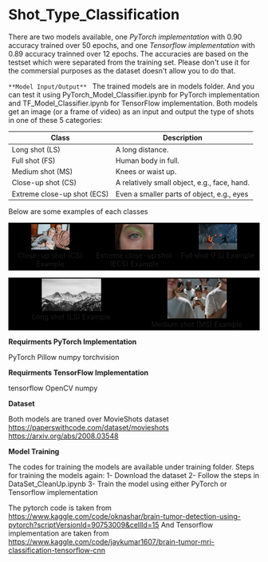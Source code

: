 # Shot_Type_Classification

There are two models available, one _PyTorch implementation_ with 0.90 accuracy trained over 50 epochs, and one _Tensorflow implementation_ with 0.89 accuracy trainned over 12 epochs. The accuracies are based on the testset which were separated from the training set.
Please don't use it for the commersial purposes as the dataset doesn't allow you to do that.


`**Model Input/Output**
`
The trained models are in models folder. And you can test it using PyTorch_Model_Classifier.ipynb for PyTorch implementation and TF_Model_Classifier.ipynb for TensorFlow implementation.
Both models get an image (or a frame of video) as an input and output the type of shots in one of these 5 categories:

| Class                        | Description                                   |
|------------------------------|-----------------------------------------------|
| Long shot (LS)               | A long distance.                              |
| Full shot (FS)               | Human body in full.                           | 
| Medium shot (MS)             | Knees or waist up.                            |
| Close-up shot (CS)           | A relatively small object, e.g., face, hand.  |
| Extreme close-up shot (ECS)  | Even a smaller parts of object, e.g., eyes    |


Below are some examples of each classes

<div align="center">
  <table border="0" bgcolor="#000000">
      <tr>
        <td valign="top" align="center"><img src="/examples/1.jpg" width="50%"></img> <br />Close-up shot (CS) Example</td>
        <td valign="top" align="center"> <img src="/examples/2.jpg" width="50%"></img> <br />Extreme close-up shot (ECS) Example </td>
        <td valign="top" align="center"> <img src="/examples/3.jpg" width="50%"></img> <br />Full shot (FS) Example </td>
      </tr>
    </table>
    
  <table border="0" bgcolor="#000000">
      <tr>
        <td valign="top" align="center"><img src="/examples/4.jpg" width="50%"></img><br /> Long shot (LS) Example</td>
        <td valign="top" align="center"><img src="/examples/5.jpg" width="50%"></img><br /> Medium shot (MS) Example </td>
      </tr>
    </table>
</div>




**Requirments PyTorch Implementation**

PyTorch 
Pillow
numpy
torchvision

**Requirments TensorFlow Implementation**

tensorflow
OpenCV
numpy



**Dataset**

Both models are traned over MovieShots dataset https://paperswithcode.com/dataset/movieshots 
https://arxiv.org/abs/2008.03548


**Model Training**

The codes for training the models are available under training folder.
Steps for training the models again:
1- Download the dataset
2- Follow the steps in DataSet_CleanUp.ipynb
3- Train the model using either PyTorch or Tensorflow implementation

The pytorch code is taken from https://www.kaggle.com/code/oknashar/brain-tumor-detection-using-pytorch?scriptVersionId=90753009&cellId=15
And Tensorflow implementation are taken from https://www.kaggle.com/code/jaykumar1607/brain-tumor-mri-classification-tensorflow-cnn

